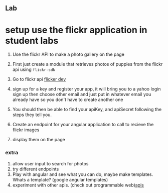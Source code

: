 ## Lab

# setup use the flickr application in student labs

1.  Use the flickr API to make a photo gallery on the page
2.  First just create a module that retrieves photos of puppies from the flickr api 
using `flickr-sdk`

3.  Go to flickr api [flicker dev](https://www.flickr.com/services/developer)
4.  sign up for a key and register your app, it will bring you to a yahoo login sign up then choose other email and just put in whatever email you already have so you don't have to create another one
5. You should then be able to find your apiKey, and apiSecret following the steps they tell you.
6. Create an endpoint for your angular application to call to recieve the flickr images
7. display them on the page



### extra 
1. allow user input to search for photos
2. try different endpoints
3.  Play with angular and see what you can do, maybe make templates.  Whats a template? (google angular templates)
4. experiment with other apis. (check out programmable web)[apis](https://www.programmableweb.com/apis/directory)



